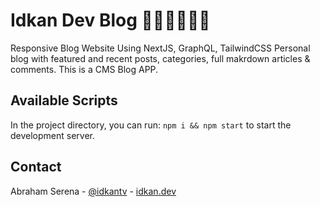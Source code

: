 # Idkan Dev Blog 👨🏻‍💻✍🏻📝
Responsive Blog Website Using NextJS, GraphQL, TailwindCSS
Personal blog with featured and recent posts, categories, full makrdown articles & comments.
This is a CMS Blog APP.

<!-- CONTACT -->
## Available Scripts
In the project directory, you can run: ```npm i && npm start``` to start the development server.

<!-- CONTACT -->
## Contact
Abraham Serena - [@idkantv](https://twitter.com/idkandev) -  [idkan.dev](https://idkan.dev/)